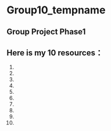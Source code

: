 # Group10_tempname
Group Project Phase1
---
Here is my 10 resources：
---
 1.
 2.
 3.
 4.
 5.
 6.
 7.
 8.
 9.
 10.


